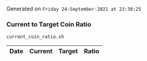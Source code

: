 Generated on `Friday 24-September-2021 at 23:38:25`

### Current to Target Coin Ratio
`current_coin_ratio.sh`

Date|Current|Target|Ratio
---|---|---|---
